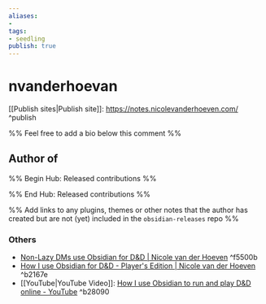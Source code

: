 ```yaml
---
aliases:
- 
tags:
- seedling
publish: true
---
```


# nvanderhoevan

<!-- - GitHub: [nvanderhoevan](https://github.com/nvanderhoevan/) ^github-->
<!-- - Discord: `@` ^discord-->
<!-- - Website: <> ^website-->
[[Publish sites|Publish site]]: <https://notes.nicolevanderhoeven.com/>  ^publish

%% Feel free to add a bio below this comment %%


## Author of

%% Begin Hub: Released contributions %%

<!--
### Plugins

- 
-->

<!--
### Themes

- 
-->

%% End Hub: Released contributions %%

%% Add links to any plugins, themes or other notes that the author has created but are not (yet) included in the `obsidian-releases` repo %%

<!--
### Unlisted plugins

- 
-->

### Others

- [Non-Lazy DMs use Obsidian for D&D | Nicole van der Hoeven](https://nicolevanderhoeven.com/blog/20210930-non-lazy-dms-use-obsidian-for-dnd/) ^f5500b
- [How I use Obsidian for D&D - Player's Edition | Nicole van der Hoeven](https://nicolevanderhoeven.com/blog/20210809-dnd-obsidian-player/) ^b2167e
- [[YouTube|YouTube Video]]: [How I use Obsidian to run and play D&D online - YouTube](https://www.youtube.com/watch?v=3pt6_srUZ7U) ^b28090


<!--
## Sponsor this author

- [[GitHub sponsors]]: [Sponsor @nvanderhoevan on GitHub Sponsors](https://github.com/sponsors/nvanderhoevan) ^github-sponsor
- [[Buy me a coffee]]: ^buy-me-a-coffee
- [[PayPal]]: ^paypal
- [[Patreon]]: ^patreon

-->

<!--
## Follow this author

- [[YouTube Channels|On YouTube]]: ^youtube
- Twitter: ^twitter
- ...
-->
